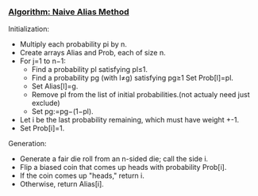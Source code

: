 ### [Algorithm: Naive Alias Method](https://www.keithschwarz.com/darts-dice-coins/)

Initialization:
 - Multiply each probability pi by n.
 - Create arrays Alias and Prob, each of size n.
 - For j=1 to n−1:
    - Find a probability pl satisfying pl≤1.
    - Find a probability pg (with l≠g) satisfying pg≥1 Set Prob[l]=pl.
    - Set Alias[l]=g.
    - Remove pl from the list of initial probabilities.(not actualy need just exclude)
    - Set pg:=pg−(1−pl).
 - Let i be the last probability remaining, which must have weight +-1.
 - Set Prob[i]=1.

Generation:
 - Generate a fair die roll from an n-sided die; call the side i.
 - Flip a biased coin that comes up heads with probability Prob[i].
 - If the coin comes up "heads," return i.
 - Otherwise, return Alias[i].
